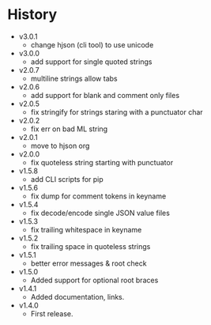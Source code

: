 # History

- v3.0.1
  - change hjson (cli tool) to use unicode
- v3.0.0
  - add support for single quoted strings
- v2.0.7
  - multiline strings allow tabs
- v2.0.6
  - add support for blank and comment only files
- v2.0.5
  - fix stringify for strings staring with a punctuator char
- v2.0.2
  - fix err on bad ML string
- v2.0.1
  - move to hjson org
- v2.0.0
  - fix quoteless string starting with punctuator
- v1.5.8
  - add CLI scripts for pip
- v1.5.6
  - fix dump for comment tokens in keyname
- v1.5.4
  - fix decode/encode single JSON value files
- v1.5.3
  - fix trailing whitespace in keyname
- v1.5.2
  - fix trailing space in quoteless strings
- v1.5.1
  - better error messages & root check
- v1.5.0
  - Added support for optional root braces
- v1.4.1
  - Added documentation, links.
- v1.4.0
  - First release.
